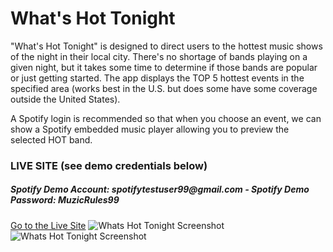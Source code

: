 <h1>What's Hot Tonight</h1>

"What's Hot Tonight" is designed to direct users to the hottest music shows of the night in their local city.  There's no shortage of bands playing on a given night, but it takes some time to determine if those bands are popular or just getting started.  The app displays the TOP 5 hottest events in the specified area (works best in the U.S. but does some have some coverage outside the United States).

A Spotify login is recommended so that when you choose an event, we can show a Spotify embedded music player allowing you to preview the selected HOT band.

<h3>LIVE SITE (see demo credentials below)</h3>
<h5><b>Spotify Demo Account:</b> spotifytestuser99@gmail.com - <b>Spotify Demo Password:</b> MuzicRules99</h5>
<a target="_new" href="https://whatshot2nite.azurewebsites.net/">Go to the Live Site</a>

<img alt="Whats Hot Tonight Screenshot" src="https://whatshot2nite.azurewebsites.net/images/screen1.png" />

<img alt="Whats Hot Tonight Screenshot" src="https://whatshot2nite.azurewebsites.net/images/screen2.png" />